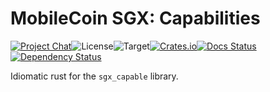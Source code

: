 # MobileCoin SGX: Capabilities

[![Project Chat][chat-image]][chat-link]<!--
-->![License][license-image]<!--
-->![Target][target-image]<!--
-->[![Crates.io][crate-image]][crate-link]<!--
-->[![Docs Status][docs-image]][docs-link]<!--
-->[![Dependency Status][deps-image]][deps-link]

Idiomatic rust for the `sgx_capable` library.

[chat-image]: https://img.shields.io/discord/844353360348971068?style=flat-square
[chat-link]: https://mobilecoin.chat
[license-image]: https://img.shields.io/crates/l/mc-sgx-capable?style=flat-square
[target-image]: https://img.shields.io/badge/target-x86__64-blue?style=flat-square
[crate-image]: https://img.shields.io/crates/v/mc-sgx-capable.svg?style=flat-square
[crate-link]: https://crates.io/crates/mc-sgx-capable
[docs-image]: https://img.shields.io/docsrs/mc-sgx-capable?style=flat-square
[docs-link]: https://docs.rs/crate/mc-sgx-capable
[deps-image]: https://deps.rs/crate/mc-sgx-capable/0.7.1/status.svg?style=flat-square
[deps-link]: https://deps.rs/crate/mc-sgx-capable/0.7.1
